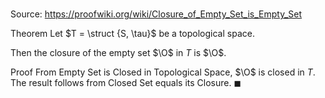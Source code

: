 # 

Source: https://proofwiki.org/wiki/Closure_of_Empty_Set_is_Empty_Set

Theorem
Let $T = \struct {S, \tau}$ be a topological space.

Then the closure of the empty set $\O$ in $T$ is $\O$.


Proof
From Empty Set is Closed in Topological Space, $\O$ is closed in $T$.
The result follows from Closed Set equals its Closure.
$\blacksquare$





